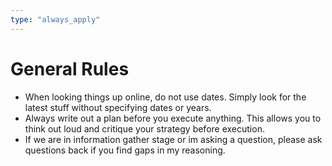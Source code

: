 ```yaml
---
type: "always_apply"
---
```


# General Rules
- When looking things up online, do not use dates. Simply look for the latest stuff without specifying dates or years.
- Always write out a plan before you execute anything. This allows you to think out loud and critique your strategy before execution.
- If we are in information gather stage or im asking a question, please ask questions back if you find gaps in my reasoning.
